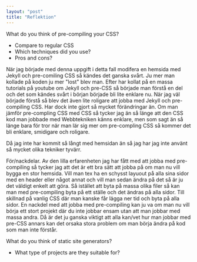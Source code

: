 ```yaml
---
layout: "post"
title: "Reflektion"
---
```


What do you think of pre-compiling your CSS?

<ul>
<li>Compare to regular CSS</li>
<li>Which techniques did you use?</li>
<li>Pros and cons?</li>
</ul>
När jag började med denna uppgift i detta fall modifera en hemsida med Jekyll och pre-comiling CSS så kändes det ganska svårt. Ju mer man kollade på koden ju mer "lost" blev man. Efter har kollat på en massa tutorials på youtube om Jekyll och pre-CSS så började man förstå en del och det som kändes svårt i början började bli lite enklare nu. När jag väl började förstå så blev det även lite roligare att jobba med Jekyll och pre-compiling CSS. Har dock inte gjort så mycket förändringar än. Om man jämför pre-compling CSS med CSS så tycker jag än så länge att den CSS kod man jobbade med Webbtekniken känns enklare, men som sagt än så länge bara för tror när man lär sig mer om pre-compling CSS så kommer det bli enklare, smidigare och roligare.

Då jag inte har kommit så långt med hemsidan än så jag har jag inte använt så mycket olika tekniker tyvärr. 

För/nackdelar.
Av den lilla erfarenheten jag har fått med att jobba med pre-compiling så tycker jag att det är ett bra sätt att jobba på om man nu vill bygga en stor hemsida. Vill man tex ha en schysst layuout på alla sina sidor med en header eller något annat och vill man sedan ändra på det så är ju det väldigt enkelt att göra. Så istället att byta på massa olika filer så kan man med pre-compiling byta på ett ställe och det ändras på alla sidor. Till skillnad på vanlig CSS där man kanske får lägga ner tid och byta på alla sidor. 
En nackdel med att jobba med pre-compiling kan ju va om man nu vill börja ett stort projekt där du inte jobbar ensam utan att man jobbar med massa andra. Då är det ju ganska viktigt att alla kan/vet hur man  jobbar med pre-CSS annars kan det orsaka stora problem om man börja ändra på kod som man inte förstår.

What do you think of static site generators?
<ul>
<li>What type of projects are they suitable for?</li>
</ul>

